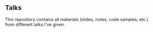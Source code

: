 Talks
-----

This repository contains all materials (slides, notes, code samples, etc.) from
different talks I've given.
